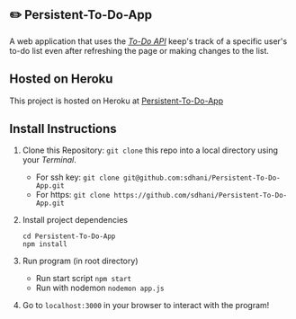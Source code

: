 ## :pencil2: Persistent-To-Do-App
A web application that uses the *[To-Do API](https://hunter-todo-api.herokuapp.com)* keep's track of a specific user's to-do list even after refreshing the page or making changes to the list. 


## Hosted on Heroku
This project is hosted on Heroku at [Persistent-To-Do-App](https://sleepy-stream-81012.herokuapp.com/)

## Install Instructions

1. Clone this Repository:
    `git clone` this repo into a local directory using your *Terminal*.
    - For ssh key: `git clone git@github.com:sdhani/Persistent-To-Do-App.git` 
    - For https: `git clone https://github.com/sdhani/Persistent-To-Do-App.git`

1. Install project dependencies
    ```
    cd Persistent-To-Do-App
    npm install
    ```
1. Run program (in root directory)
    - Run start script `npm start`
    - Run with nodemon `nodemon app.js`

1. Go to `localhost:3000` in your browser to interact with the program!
